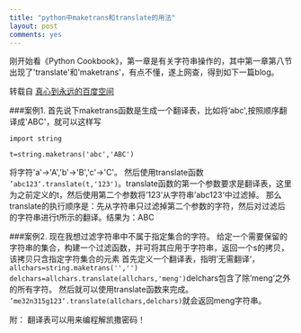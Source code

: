 ```yaml
---
title: "python中maketrans和translate的用法"
layout: post
comments: yes
---
```


刚开始看《Python Cookbook》，第一章是有关字符串操作的，其中第一章第八节出现了'translate'和'maketrans'，有点不懂，遂上网查，得到如下一篇blog。

转载自 [真心到永远的百度空间](http://hi.baidu.com/mengjingchao11/item/5e6c2afffe74491ecf9f323a)

###案例1.
首先说下maketrans函数是生成一个翻译表，比如将‘abc',按照顺序翻译成'ABC'，就可以这样写
 
`import string`

`t=string.maketrans('abc','ABC')`

将字符'a'->'A','b'->'B','c'->'C'。
然后使用translate函数
`’abc123‘.translate(t,'123')`。translate函数的第一个参数要求是翻译表，这里为之前定义的t，然后使用第二个参数将’123‘从字符串’abc123‘中过滤掉。
那么translate的执行顺序是：先从字符串只过滤掉第二个参数的字符，然后对过滤后的字符串进行t所示的翻译。结果为：ABC

###案例2.
现在我想过滤字符串中不属于指定集合的字符。
给定一个需要保留的字符串的集合，构建一个过滤函数，并可将其应用于字符串，返回一个s的拷贝，该拷贝只含指定字符集合的元素
首先定义一个翻译表，指明’无需翻译‘，`allchars=string.maketrans('','')`
  `delchars=allchars.translate(allchars,'meng')`delchars包含了除’meng‘之外的所有字符。
然后就可以使用translate函数来完成。
 `’me32n315g123‘.translate(allchars,delchars)`就会返回meng字符串。



附：
翻译表可以用来编程解凯撒密码！